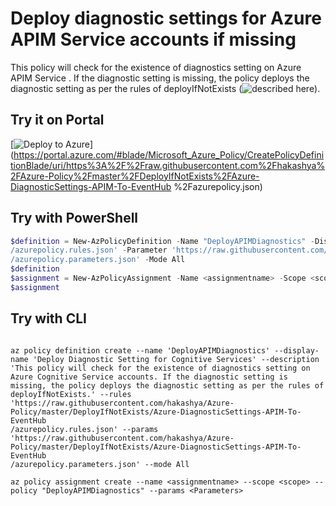 # Deploy diagnostic settings for Azure APIM Service accounts if missing

This policy will check for the existence of diagnostics setting on Azure APIM Service . If the diagnostic setting is missing, the policy deploys the diagnostic setting as per the rules of deployIfNotExists (![described here](https://docs.microsoft.com/en-us/azure/governance/policy/concepts/effects#deployifnotexists)).

## Try it on Portal

[![Deploy to Azure](http://azuredeploy.net/deploybutton.png)](https://portal.azure.com/#blade/Microsoft_Azure_Policy/CreatePolicyDefinitionBlade/uri/https%3A%2F%2Fraw.githubusercontent.com%2Fhakashya%2FAzure-Policy%2Fmaster%2FDeployIfNotExists%2FAzure-DiagnosticSettings-APIM-To-EventHub
%2Fazurepolicy.json)

## Try with PowerShell

````powershell
$definition = New-AzPolicyDefinition -Name "DeployAPIMDiagnostics" -DisplayName "Deploy Diagnostic Setting for APIM Services" -description "This policy will check for the existence of diagnostics setting on Azure Cognitive Service accounts. If the diagnostic setting is missing, the policy deploys the diagnostic setting as per the rules of deployIfNotExists." -Policy 'https://raw.githubusercontent.com/hakashya/Azure-Policy/master/DeployIfNotExists/Azure-DiagnosticSettings-APIM-To-EventHub
/azurepolicy.rules.json' -Parameter 'https://raw.githubusercontent.com/hakashya/Azure-Policy/master/DeployIfNotExists/Azure-DiagnosticSettings-APIM-To-EventHub
/azurepolicy.parameters.json' -Mode All
$definition
$assignment = New-AzPolicyAssignment -Name <assignmentname> -Scope <scope> -PolicyDefinition $definition -PolicyParameter <Parameters>
$assignment 
````

## Try with CLI

````cli

az policy definition create --name 'DeployAPIMDiagnostics' --display-name 'Deploy Diagnostic Setting for Cognitive Services' --description 'This policy will check for the existence of diagnostics setting on Azure Cognitive Service accounts. If the diagnostic setting is missing, the policy deploys the diagnostic setting as per the rules of deployIfNotExists.' --rules 'https://raw.githubusercontent.com/hakashya/Azure-Policy/master/DeployIfNotExists/Azure-DiagnosticSettings-APIM-To-EventHub
/azurepolicy.rules.json' --params 'https://raw.githubusercontent.com/hakashya/Azure-Policy/master/DeployIfNotExists/Azure-DiagnosticSettings-APIM-To-EventHub
/azurepolicy.parameters.json' --mode All

az policy assignment create --name <assignmentname> --scope <scope> --policy "DeployAPIMDiagnostics" --params <Parameters>

````
